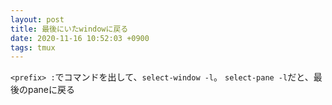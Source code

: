 ```yaml
---
layout: post
title: 最後にいたwindowに戻る
date: 2020-11-16 10:52:03 +0900
tags: tmux
---
```


`<prefix> :`でコマンドを出して、`select-window -l`。 `select-pane -l`だと、最後のpaneに戻る
